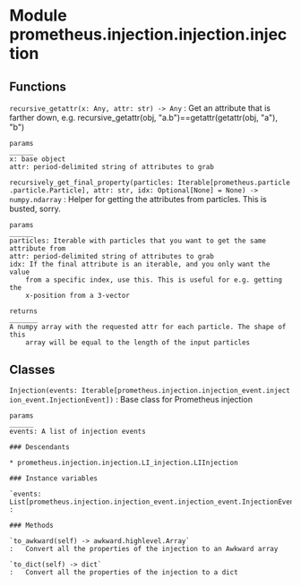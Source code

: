 Module prometheus.injection.injection.injection
===============================================

Functions
---------

    
`recursive_getattr(x: Any, attr: str) ‑> Any`
:   Get an attribute that is farther down, e.g. 
    recursive_getattr(obj, "a.b")==getattr(getattr(obj, "a"), "b")
    
    params
    ______
    x: base object
    attr: period-delimited string of attributes to grab

    
`recursively_get_final_property(particles: Iterable[prometheus.particle.particle.Particle], attr: str, idx: Optional[None] = None) ‑> numpy.ndarray`
:   Helper for getting the attributes from particles. This is busted, sorry.
    
    params
    ______
    particles: Iterable with particles that you want to get the same attribute from
    attr: period-delimited string of attributes to grab
    idx: If the final attribute is an iterable, and you only want the value
        from a specific index, use this. This is useful for e.g. getting the 
        x-position from a 3-vector
    
    returns
    _______
    A numpy array with the requested attr for each particle. The shape of this
        array will be equal to the length of the input particles

Classes
-------

`Injection(events: Iterable[prometheus.injection.injection_event.injection_event.InjectionEvent])`
:   Base class for Prometheus injection
    
    params
    ______
    events: A list of injection events

    ### Descendants

    * prometheus.injection.injection.LI_injection.LIInjection

    ### Instance variables

    `events: List[prometheus.injection.injection_event.injection_event.InjectionEvent]`
    :

    ### Methods

    `to_awkward(self) ‑> awkward.highlevel.Array`
    :   Convert all the properties of the injection to an Awkward array

    `to_dict(self) ‑> dict`
    :   Convert all the properties of the injection to a dict